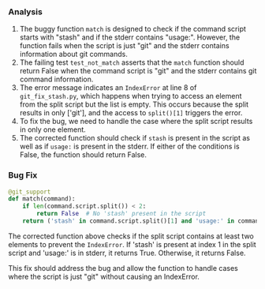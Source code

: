 ### Analysis
1. The buggy function `match` is designed to check if the command script starts with "stash" and if the stderr contains "usage:". However, the function fails when the script is just "git" and the stderr contains information about git commands.
2. The failing test `test_not_match` asserts that the `match` function should return False when the command script is "git" and the stderr contains git command information.
3. The error message indicates an `IndexError` at line 8 of `git_fix_stash.py`, which happens when trying to access an element from the split script but the list is empty. This occurs because the split results in only ['git'], and the access to `split()[1]` triggers the error.
4. To fix the bug, we need to handle the case where the split script results in only one element.
5. The corrected function should check if `stash` is present in the script as well as if `usage:` is present in the stderr. If either of the conditions is False, the function should return False.

### Bug Fix
```python
@git_support
def match(command):
    if len(command.script.split()) < 2:
        return False  # No 'stash' present in the script
    return ('stash' in command.script.split()[1] and 'usage:' in command.stderr)
``` 

The corrected function above checks if the split script contains at least two elements to prevent the `IndexError`. If 'stash' is present at index 1 in the split script and 'usage:' is in stderr, it returns True. Otherwise, it returns False.

This fix should address the bug and allow the function to handle cases where the script is just "git" without causing an IndexError.